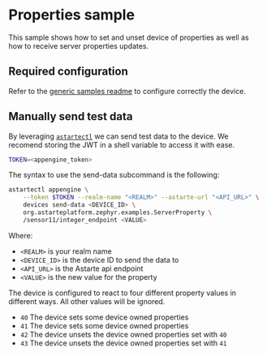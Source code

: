 <!--
Copyright 2024 SECO Mind Srl

SPDX-License-Identifier: Apache-2.0
-->

# Properties sample

This sample shows how to set and unset device of properties as well as how to receive server
properties updates.

## Required configuration

Refer to the
[generic samples readme](https://github.com/secomind/astarte-device-sdk-zephyr/tree/master/samples/README.md)
to configure correctly the device.

## Manually send test data

By leveraging [`astartectl`](https://github.com/astarte-platform/astartectl) we can send test
data to the device.
We recomend storing the JWT in a shell variable to access it with ease.
```bash
TOKEN=<appengine_token>
```

The syntax to use the send-data subcommand is the following:
```sh
astartectl appengine \
    --token $TOKEN --realm-name "<REALM>" --astarte-url "<API_URL>" \
    devices send-data <DEVICE_ID> \
    org.astarteplatform.zephyr.examples.ServerProperty \
    /sensor11/integer_endpoint <VALUE>
```

Where:
- `<REALM>` is your realm name
- `<DEVICE_ID>` is the device ID to send the data to
- `<API_URL>` is the Astarte api endpoint
- `<VALUE>` is the new value for the property

The device is configured to react to four different property values in different ways.
All other values will be ignored.
- `40` The device sets some device owned properties
- `41` The device sets some device owned properties
- `42` The device unsets the device owned properties set with `40`
- `43` The device unsets the device owned properties set with `41`
